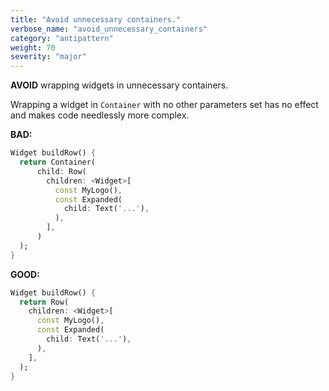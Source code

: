 ```yaml
---
title: "Avoid unnecessary containers."
verbose_name: "avoid_unnecessary_containers"
category: "antipattern"
weight: 70
severity: "major"
---
```

**AVOID** wrapping widgets in unnecessary containers.

Wrapping a widget in `Container` with no other parameters set has no effect 
and makes code needlessly more complex.

**BAD:**
```dart
Widget buildRow() {
  return Container(
      child: Row(
        children: <Widget>[
          const MyLogo(),
          const Expanded(
            child: Text('...'),
          ),
        ],
      )
  );
}
```

**GOOD:**
```dart
Widget buildRow() {
  return Row(
    children: <Widget>[
      const MyLogo(),
      const Expanded(
        child: Text('...'),
      ),
    ],
  );
}
```
